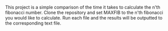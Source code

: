 This project is a simple comparison of the time it takes to calculate the n'th fibonacci number.
Clone the repository and set MAXFIB to the n'th fibonacci you would like to calculate. Run each file and the results will be outputted to the corresponding text file.
